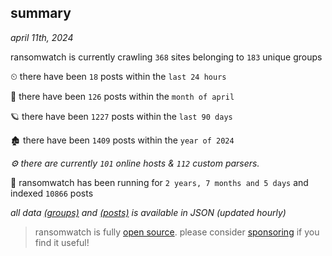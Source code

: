 
## summary
_april 11th, 2024_

ransomwatch is currently crawling `368` sites belonging to `183` unique groups

⏲ there have been `18` posts within the `last 24 hours`

🦈 there have been `126` posts within the `month of april`

🪐 there have been `1227` posts within the `last 90 days`

🏚 there have been `1409` posts within the `year of 2024`

_⚙️ there are currently `101` online hosts & `112` custom parsers._

🦕 ransomwatch has been running for `2 years, 7 months and 5 days` and indexed `10866` posts

_all data  [(groups)](http://ransomwhat.telemetry.ltd/groups) and [(posts)](http://ransomwhat.telemetry.ltd/posts) is available in JSON (updated hourly)_

> ransomwatch is fully [open source](https://github.com/joshhighet/ransomwatch#ransomwatch--). please consider [sponsoring](https://github.com/sponsors/joshhighet) if you find it useful!
